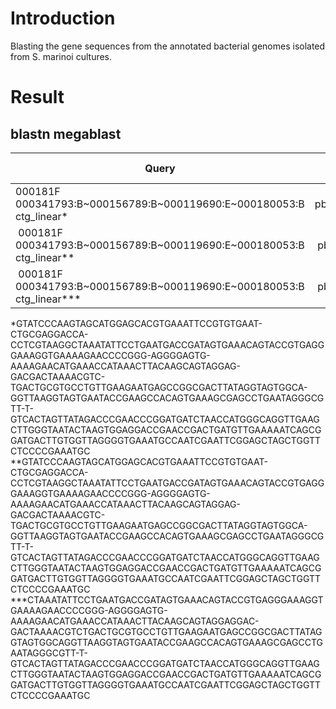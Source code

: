 # Introduction
Blasting the gene sequences from the annotated bacterial genomes isolated from S. marinoi cultures.

# Result

## blastn megablast

| Query                                                                    | Strain   | Match to       | NCBI annotation      |
|--------------------------------------------------------------------------|----------|----------------|----------------------|
| 000181F 000341793:B~000156789:B~000119690:E~000180053:B ctg_linear\*     | pb_359_8 | IAMJCGNF_02645 | hypothetical protein |
| 000181F 000341793:B~000156789:B~000119690:E~000180053:B ctg_linear\*\*   | pb_359_8 | IAMJCGNF_02444 | hypothetical protein |
| 000181F 000341793:B~000156789:B~000119690:E~000180053:B ctg_linear\*\*\* | pb_359_8 | IAMJCGNF_01877 | hypothetical protein |

\*GTATCCCAAGTAGCATGGAGCACGTGAAATTCCGTGTGAAT-CTGCGAGGACCA-CCTCGTAAGGCTAAATATTCCTGAATGACCGATAGTGAAACAGTACCGTGAGGGAAAGGTGAAAAGAACCCCGGG-AGGGGAGTG-AAAAGAACATGAAACCATAAACTTACAAGCAGTAGGAG-GACGACTAAAACGTC-TGACTGCGTGCCTGTTGAAGAATGAGCCGGCGACTTATAGGTAGTGGCA-GGTTAAGGTAGTGAATACCGAAGCCACAGTGAAAGCGAGCCTGAATAGGGCGTT-T-GTCACTAGTTATAGACCCGAACCCGGATGATCTAACCATGGGCAGGTTGAAGCTTGGGTAATACTAAGTGGAGGACCGAACCGACTGATGTTGAAAAATCAGCGGATGACTTGTGGTTAGGGGTGAAATGCCAATCGAATTCGGAGCTAGCTGGTTCTCCCCGAAATGC
\*\*GTATCCCAAGTAGCATGGAGCACGTGAAATTCCGTGTGAAT-CTGCGAGGACCA-CCTCGTAAGGCTAAATATTCCTGAATGACCGATAGTGAAACAGTACCGTGAGGGAAAGGTGAAAAGAACCCCGGG-AGGGGAGTG-AAAAGAACATGAAACCATAAACTTACAAGCAGTAGGAG-GACGACTAAAACGTC-TGACTGCGTGCCTGTTGAAGAATGAGCCGGCGACTTATAGGTAGTGGCA-GGTTAAGGTAGTGAATACCGAAGCCACAGTGAAAGCGAGCCTGAATAGGGCGTT-T-GTCACTAGTTATAGACCCGAACCCGGATGATCTAACCATGGGCAGGTTGAAGCTTGGGTAATACTAAGTGGAGGACCGAACCGACTGATGTTGAAAAATCAGCGGATGACTTGTGGTTAGGGGTGAAATGCCAATCGAATTCGGAGCTAGCTGGTTCTCCCCGAAATGC
\*\*\*CTAAATATTCCTGAATGACCGATAGTGAAACAGTACCGTGAGGGAAAGGTGAAAAGAACCCCGGG-AGGGGAGTG-AAAAGAACATGAAACCATAAACTTACAAGCAGTAGGAGGAC-GACTAAAACGTCTGACTGCGTGCCTGTTGAAGAATGAGCCGGCGACTTATAGGTAGTGGCAGGTTAAGGTAGTGAATACCGAAGCCACAGTGAAAGCGAGCCTGAATAGGGCGTT-T-GTCACTAGTTATAGACCCGAACCCGGATGATCTAACCATGGGCAGGTTGAAGCTTGGGTAATACTAAGTGGAGGACCGAACCGACTGATGTTGAAAAATCAGCGGATGACTTGTGGTTAGGGGTGAAATGCCAATCGAATTCGGAGCTAGCTGGTTCTCCCCGAAATGC


